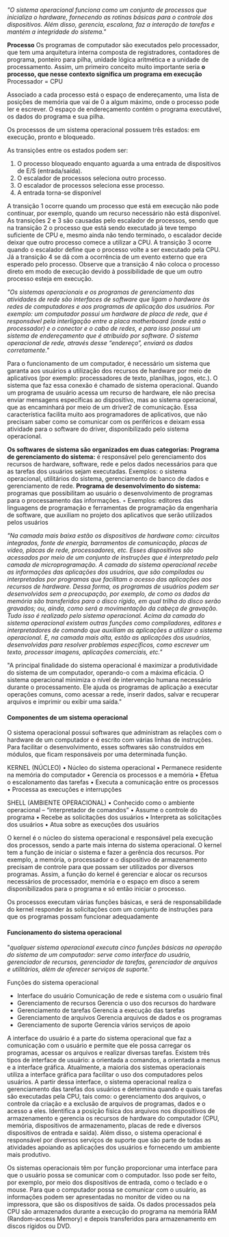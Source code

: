 *"O sistema operacional funciona como um conjunto de processos que inicializa o hardware, fornecendo as rotinas básicas para o controle dos dispositivos. Além disso, gerencia, escalona, faz a interação de tarefas e mantém a integridade do sistema."*

**Processo** Os programas de computador são executados pelo processador, que tem uma arquitetura interna composta de registradores, contadores de programa, ponteiro para pilha, unidade lógica aritmética e a unidade de processamento. Assim, um primeiro conceito muito importante seria **o processo, que nesse contexto significa um programa em execução**
Processador = CPU

Associado a cada processo está o espaço de endereçamento, uma lista de posições de memória que vai de 0 a algum máximo, onde o processo pode ler e escrever. O espaço de endereçamento contém o programa executável, os dados do programa e sua pilha.

Os processos de um sistema operacional possuem três estados: em execução, pronto e bloqueado.

As transições entre os estados podem ser: 
1. O processo bloqueado enquanto aguarda a uma entrada de dispositivos de E/S (entrada/saída). 
2. O escalador de processos seleciona outro processo. 
3. O escalador de processos seleciona esse processo. 
4. A entrada torna-se disponível

A transição 1 ocorre quando um processo que está em execução não pode continuar, por exemplo, quando um recurso necessário não está disponível. As transições 2 e 3 são causadas pelo escalador de processos, sendo que na transição 2 o processo que está sendo executado já teve tempo suficiente de CPU e, mesmo ainda não tendo terminado, o escalador decide deixar que outro processo comece a utilizar a CPU. A transição 3 ocorre quando o escalador define que o processo volte a ser executado pela CPU. Já a transição 4 se dá com a ocorrência de um evento externo que era esperado pelo processo. Observe que a transição 4 não coloca o processo direto em modo de execução devido à possibilidade de que um outro processo esteja em execução.

*"Os sistemas operacionais e os programas de gerenciamento das atividades de rede são interfaces de software que ligam o hardware às redes de computadores e aos programas de aplicação dos usuários. Por exemplo: um computador possui um hardware de placa de rede, que é responsável pela interligação entre a placa motherboard (onde está o processador) e o conector e o cabo de redes, e para isso possui um sistema de endereçamento que é atribuído por software. O sistema operacional de rede, através desse “endereço”, enviará os dados corretamente."*

Para o funcionamento de um computador, é necessário um sistema que garanta aos usuários a utilização dos recursos de hardware por meio de aplicativos (por exemplo: processadores de texto, planilhas, jogos, etc.). O sistema que faz essa conexão é chamado de sistema operacional. Quando um programa de usuário acessa um recurso de hardware, ele não precisa enviar mensagens específicas ao dispositivo, mas ao sistema operacional, que as encaminhará por meio de um driver2 de comunicação. Essa característica facilita muito aos programadores de aplicativos, que não precisam saber como se comunicar com os periféricos e deixam essa atividade para o software do driver, disponibilizado pelo sistema operacional.

**Os softwares de sistema são organizados em duas categorias:** 
**Programa de gerenciamento do sistema:** é responsável pelo gerenciamento dos recursos de hardware, software, rede e pelos dados necessários para que as tarefas dos usuários sejam executadas. Exemplos: o sistema operacional, utilitários do sistema, gerenciamento de banco de dados e gerenciamento de rede.
**Programa de desenvolvimento do sistema:**  programas que possibilitam ao usuário o desenvolvimento de programas para o processamento das informações. ◦ Exemplos: editores das linguagens de programação e ferramentas de programação da engenharia de software, que auxiliam no projeto dos aplicativos que serão utilizados pelos usuários

*"Na camada mais baixa estão os dispositivos de hardware como: circuitos integrados, fonte de energia, barramentos de comunicação, placas de vídeo, placas de rede, processadores, etc. Esses dispositivos são acessados por meio de um conjunto de instruções que é interpretado pela camada de microprogramação. A camada do sistema operacional recebe as informações das aplicações dos usuários, que são compiladas ou interpretadas por programas que facilitam o acesso das aplicações aos recursos de hardware. Dessa forma, os programas de usuários podem ser desenvolvidos sem a preocupação, por exemplo, de como os dados da memória são transferidos para o disco rígido, em qual trilha do disco serão gravados; ou, ainda, como será a movimentação da cabeça de gravação. Tudo isso é realizado pelo sistema operacional. Acima da camada do sistema operacional existem outras funções como compiladores, editores e interpretadores de comando que auxiliam as aplicações a utilizar o sistema operacional. E, na camada mais alta, estão as aplicações dos usuários, desenvolvidas para resolver problemas específicos, como escrever um texto, processar imagens, aplicações comerciais, etc."*

"A principal finalidade do sistema operacional é maximizar a produtividade do sistema de um computador, operando-o com a máxima eficácia. O sistema operacional minimiza o nível de intervenção humana necessário durante o processamento. Ele ajuda os programas de aplicação a executar operações comuns, como acessar a rede, inserir dados, salvar e recuperar arquivos e imprimir ou exibir uma saída."

#### Componentes de um sistema operacional
O sistema operacional possui softwares que administram as relações com o hardware de um computador e é escrito com várias linhas de instruções. Para facilitar o desenvolvimento, esses softwares são construídos em módulos, que ficam responsáveis por uma determinada função.


KERNEL (NÚCLEO) 
• Núcleo do sistema operacional
• Permanece residente na memória do computador
• Gerencia os processos e a memória
• Efetua o escalonamento das tarefas
• Executa a comunicação entre os processos
• Processa as execuções e interrupções

SHELL (AMBIENTE OPERACIONAL)
• Conhecido como o ambiente operacional –
“interpretador de comandos”
• Assume o controle do programa
• Recebe as solicitações dos usuários
• Interpreta as solicitações dos usuários
• Atua sobre as execuções dos usuários

O kernel é o núcleo do sistema operacional e responsável pela execução dos processos, sendo a parte mais interna do sistema operacional. O kernel tem a função de iniciar o sistema e fazer a gerência dos recursos. Por exemplo, a memória, o processador e o dispositivo de armazenamento precisam de controle para que possam ser utilizados por diversos programas. Assim, a função do kernel é gerenciar e alocar os recursos necessários de processador, memória e o espaço em disco a serem disponibilizados para o programa e só então iniciar o processo.

Os processos executam várias funções básicas, e será de responsabilidade do kernel responder às solicitações com um conjunto de instruções para que os programas possam funcionar adequadamente

#### Funcionamento do sistema operacional 
"*qualquer sistema operacional executa cinco funções básicas na operação do sistema de um computador: serve como interface do usuário, gerenciador de recursos, gerenciador de tarefas, gerenciador de arquivos e utilitários, além de oferecer serviços de suporte.*"

Funções do sistema operacional 
- Interface do usuário Comunicação de rede e sistema com o usuário final
- Gerenciamento de recursos Gerencia o uso dos recursos do hardware
- Gerenciamento de tarefas Gerencia a execução das tarefas
- Gerenciamento de arquivos Gerencia arquivos de dados e os programas
- Gerenciamento de suporte Gerencia vários serviços de apoio

A interface do usuário é a parte do sistema operacional que faz a comunicação com o usuário e permite que ele possa carregar os programas, acessar os arquivos e realizar diversas tarefas. Existem três tipos de interface de usuário: a orientada a comandos, a orientada a menus e a interface gráfica. Atualmente, a maioria dos sistemas operacionais utiliza a interface gráfica para facilitar o uso dos computadores pelos usuários. A partir dessa interface, o sistema operacional realiza o gerenciamento das tarefas dos usuários e determina quando e quais tarefas são executadas pela CPU, tais como: o gerenciamento dos arquivos, o controle da criação e a exclusão de arquivos de programas, dados e o acesso a eles. Identifica a posição física dos arquivos nos dispositivos de armazenamento e gerencia os recursos de hardware do computador (CPU, memória, dispositivos de armazenamento, placas de rede e diversos dispositivos de entrada e saída). Além disso, o sistema operacional é responsável por diversos serviços de suporte que são parte de todas as atividades apoiando as aplicações dos usuários e fornecendo um ambiente mais produtivo.

Os sistemas operacionais têm por função proporcionar uma interface para que o usuário possa se comunicar com o computador. Isso pode ser feito, por exemplo, por meio dos dispositivos de entrada, como o teclado e o mouse. Para que o computador possa se comunicar com o usuário, as informações podem ser apresentadas no monitor de vídeo ou na impressora, que são os dispositivos de saída. Os dados processados pela CPU são armazenados durante a execução do programa na memória RAM (Random-access Memory) e depois transferidos para armazenamento em discos rígidos ou DVD.